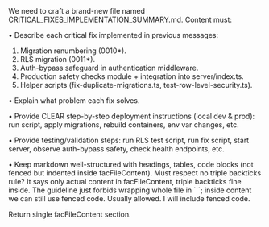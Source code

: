 <facThinking>
We need to craft a brand-new file named CRITICAL_FIXES_IMPLEMENTATION_SUMMARY.md.  
Content must:

• Describe each critical fix implemented in previous messages:

1. Migration renumbering (0010\*).
2. RLS migration (0011\*).
3. Auth-bypass safeguard in authentication middleware.
4. Production safety checks module + integration into server/index.ts.
5. Helper scripts (fix-duplicate-migrations.ts, test-row-level-security.ts).

• Explain what problem each fix solves.

• Provide CLEAR step-by-step deployment instructions (local dev & prod): run script, apply migrations, rebuild containers, env var changes, etc.

• Provide testing/validation steps: run RLS test script, run fix script, start server, observe auth-bypass safety, check health endpoints, etc.

• Keep markdown well-structured with headings, tables, code blocks (not fenced but indented inside facFileContent). Must respect no triple backticks rule? It says only actual content in facFileContent, triple backticks fine inside. The guideline just forbids wrapping whole file in ```; inside content we can still use fenced code. Usually allowed. I will include fenced code.

Return single facFileContent section.
